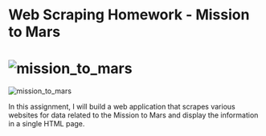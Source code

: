 # Web Scraping Homework - Mission to Mars





![mission_to_mars](Images/mission_to_mars.png)
=======
![mission_to_mars](https://user-images.githubusercontent.com/82190357/133738264-30fdb6d5-2d5a-4f31-847e-497d4abfdbac.png)


In this assignment, I will build a web application that scrapes various websites for data related to the Mission to Mars and display the information in a single HTML page. 
